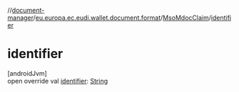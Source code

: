 //[document-manager](../../../index.md)/[eu.europa.ec.eudi.wallet.document.format](../index.md)/[MsoMdocClaim](index.md)/[identifier](identifier.md)

# identifier

[androidJvm]\
open override
val [identifier](identifier.md): [String](https://kotlinlang.org/api/latest/jvm/stdlib/kotlin-stdlib/kotlin/-string/index.html)
